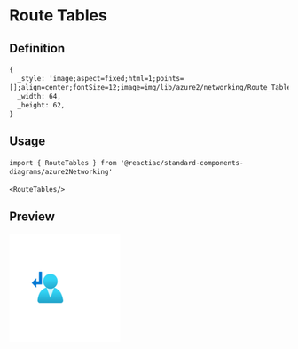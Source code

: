 # Route Tables

## Definition

```
{
  _style: 'image;aspect=fixed;html=1;points=[];align=center;fontSize=12;image=img/lib/azure2/networking/Route_Tables.svg;strokeColor=none;',
  _width: 64,
  _height: 62,
}
```

## Usage

```
import { RouteTables } from '@reactiac/standard-components-diagrams/azure2Networking'

<RouteTables/>
```

## Preview

<img src="./route-tables.png" width="200"/>
